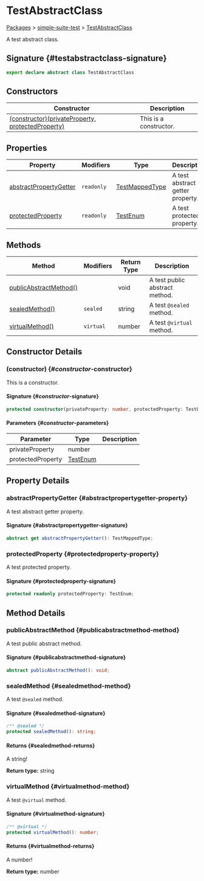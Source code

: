 # TestAbstractClass

[Packages](./) &gt; [simple-suite-test](./simple-suite-test) &gt; [TestAbstractClass](./simple-suite-test/testabstractclass-class)

A test abstract class.

## Signature {#testabstractclass-signature}

```typescript
export declare abstract class TestAbstractClass
```

## Constructors

| Constructor | Description |
| --- | --- |
| [(constructor)(privateProperty, protectedProperty)](./simple-suite-test/testabstractclass-class#_constructor_-constructor) | This is a constructor. |

## Properties

| Property | Modifiers | Type | Description |
| --- | --- | --- | --- |
| [abstractPropertyGetter](./simple-suite-test/testabstractclass-class#abstractpropertygetter-property) | `readonly` | [TestMappedType](./simple-suite-test#testmappedtype-typealias) | A test abstract getter property. |
| [protectedProperty](./simple-suite-test/testabstractclass-class#protectedproperty-property) | `readonly` | [TestEnum](./simple-suite-test#testenum-enum) | A test protected property. |

## Methods

| Method | Modifiers | Return Type | Description |
| --- | --- | --- | --- |
| [publicAbstractMethod()](./simple-suite-test/testabstractclass-class#publicabstractmethod-method) |  | void | A test public abstract method. |
| [sealedMethod()](./simple-suite-test/testabstractclass-class#sealedmethod-method) | `sealed` | string | A test `@sealed` method. |
| [virtualMethod()](./simple-suite-test/testabstractclass-class#virtualmethod-method) | `virtual` | number | A test `@virtual` method. |

## Constructor Details

### (constructor) {#_constructor_-constructor}

This is a constructor.

#### Signature {#_constructor_-signature}

```typescript
protected constructor(privateProperty: number, protectedProperty: TestEnum);
```

#### Parameters {#_constructor_-parameters}

| Parameter | Type | Description |
| --- | --- | --- |
| privateProperty | number |  |
| protectedProperty | [TestEnum](./simple-suite-test#testenum-enum) |  |

## Property Details

### abstractPropertyGetter {#abstractpropertygetter-property}

A test abstract getter property.

#### Signature {#abstractpropertygetter-signature}

```typescript
abstract get abstractPropertyGetter(): TestMappedType;
```

### protectedProperty {#protectedproperty-property}

A test protected property.

#### Signature {#protectedproperty-signature}

```typescript
protected readonly protectedProperty: TestEnum;
```

## Method Details

### publicAbstractMethod {#publicabstractmethod-method}

A test public abstract method.

#### Signature {#publicabstractmethod-signature}

```typescript
abstract publicAbstractMethod(): void;
```

### sealedMethod {#sealedmethod-method}

A test `@sealed` method.

#### Signature {#sealedmethod-signature}

```typescript
/** @sealed */
protected sealedMethod(): string;
```

#### Returns {#sealedmethod-returns}

A string!

**Return type:** string

### virtualMethod {#virtualmethod-method}

A test `@virtual` method.

#### Signature {#virtualmethod-signature}

```typescript
/** @virtual */
protected virtualMethod(): number;
```

#### Returns {#virtualmethod-returns}

A number!

**Return type:** number

